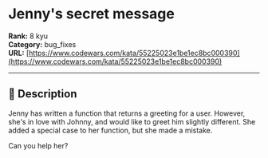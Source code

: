 # Jenny's secret message

**Rank:** 8 kyu  
**Category:** bug_fixes  
**URL:** [https://www.codewars.com/kata/55225023e1be1ec8bc000390](https://www.codewars.com/kata/55225023e1be1ec8bc000390)

---

## 📝 Description

Jenny has written a function that returns a greeting for a user. However, she's in love with Johnny, and would like to greet him slightly different. She added a special case to her function, but she made a mistake.

Can you help her?
